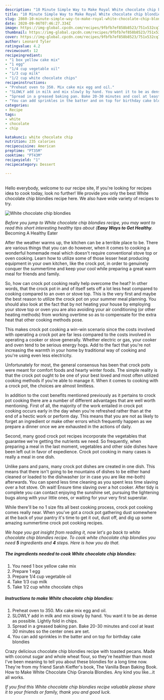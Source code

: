 ```yaml
---
description: "10 Minute Simple Way to Make Royal White chocolate chip blondies"
title: "10 Minute Simple Way to Make Royal White chocolate chip blondies"
slug: 2860-10-minute-simple-way-to-make-royal-white-chocolate-chip-blondies
date: 2020-09-06T07:46:27.334Z
image: https://img-global.cpcdn.com/recipes/9fbfb7ef858b8523/751x532cq70/white-chocolate-chip-blondies-recipe-main-photo.jpg
thumbnail: https://img-global.cpcdn.com/recipes/9fbfb7ef858b8523/751x532cq70/white-chocolate-chip-blondies-recipe-main-photo.jpg
cover: https://img-global.cpcdn.com/recipes/9fbfb7ef858b8523/751x532cq70/white-chocolate-chip-blondies-recipe-main-photo.jpg
author: Leonard Tyler
ratingvalue: 4.2
reviewcount: 12
recipeingredient:
- "1 box yellow cake mix"
- "1 egg"
- "1/4 cup vegetable oil"
- "1/3 cup milk"
- "1/2 cup white chocolate chips"
recipeinstructions:
- "Preheat oven to 350. Mix cake mix egg and oil."
- "SLOWLY add in milk and mix slowly by hand. You want it to be as dense as possible. Lightly fold in chips."
- "Spread in a greased baking pan. Bake 20-30 minutes and cool at least 30 minutes so the center ones are set."
- "You can add sprinkles in the batter and on top for birthday cake blondies"
categories:
- Recipe
tags:
- white
- chocolate
- chip

katakunci: white chocolate chip 
nutrition: 235 calories
recipecuisine: American
preptime: "PT35M"
cooktime: "PT43M"
recipeyield: "1"
recipecategory: Dessert

---
```

<br>
Hello everybody, welcome to our recipe site, If you're looking for recipes idea to cook today, look no further! We provide you only the best White chocolate chip blondies recipe here. We also have wide variety of recipes to try.
<br>


![White chocolate chip blondies](https://img-global.cpcdn.com/recipes/9fbfb7ef858b8523/751x532cq70/white-chocolate-chip-blondies-recipe-main-photo.jpg)

<i>Before you jump to White chocolate chip blondies recipe, you may want to read this short interesting healthy tips about {<strong>Easy Ways to Get Healthy</strong>.</i>
Becoming A Healthy Eater


After the weather warms up, the kitchen can be a terrible place to be. There are various things that you can do however, when it comes to cooking a wonderful homemade meal which doesn't require conventional stove top or oven cooking. Learn how to utilize some of those lesser heat producing equipment in your own kitchen, like the crock pot, in order to genuinely conquer the summertime and keep your cool while preparing a great warm meal for friends and family.

So, how can crock pot cooking really help overcome the heat? In other words, that the crock pot in and of itself sets off a lot less heat compared to cooking compared to an oven or stove top. This is the very first and maybe the best reason to utilize the crock pot on your summer meal planning. You should also look at the fact that by not heating your house by employing your stove top or oven you are also avoiding your air conditioning (or other heating methods) from working overtime so as to compensate for the extra heat that other cooking methods pose.

This makes crock pot cooking a win-win scenario since the costs involved with operating a crock pot are far less compared to the costs involved in operating a cooker or stove generally. Whether electric or gas, your cooker and oven tend to be serious energy hogs. Add to the fact that you're not increasing the warmth in your home by traditional way of cooking and you're using even less electricity.

Unfortunately for most, the general consensus has been that crock pots were meant for comfort foods and hearty winter foods.  The simple reality is that the crock pot ought to be one of your best loved and most often utilized cooking methods if you're able to manage it. When it comes to cooking with a crock pot, the choices are almost limitless.  



In addition to the cost benefits mentioned previously as it pertains to crock pot cooking there are a number of different advantages that are well worth mentioning. First of all, the majority of the work entailed in crock pot cooking occurs early in the day when you're refreshed rather than at the end of a hectic work or perform day. This means that you are not as likely to forget an ingredient or make other errors which frequently happen as we prepare a dinner once we are exhausted in the actions of daily.

Second, many good crock pot recipes incorporate the vegetables that guarantee we're getting the nutrients we need. So frequently, when preparing a meal in the last moment, vegetables and other side dishes have been left out in favor of expedience. Crock pot cooking in many cases is really a meal in one dish.

 Unlike pans and pans, many crock pot dishes are created in one dish. This means that there isn't going to be mountains of dishes to be either hand cleaned or loaded to the dishwasher (or in case you are like me-both) afterwards. You can spend less time cleaning as you spent less time slaving over a hot stove. Oh wait! Ensure time slaving over a hot cooker. After tidy is complete you can contact enjoying the sunshine set, pursuing the lightening bugs along with your little ones, or waiting for your very first superstar.

While there'll be no 1 size fits all best cooking process, crock pot cooking comes really near. When you've got a crock pot gathering dust somewhere at the back of your pantry it's time to get it out, dust off, and dig up some amazing summertime crock pot cooking recipes.


<i>We hope you got insight from reading it, now let's go back to white chocolate chip blondies recipe. To cook white chocolate chip blondies you need <strong>5</strong> ingredients and <strong>4</strong> steps. Here is how you do that.
</i>

##### The ingredients needed to cook White chocolate chip blondies:

1. You need 1 box yellow cake mix
1. Prepare 1 egg
1. Prepare 1/4 cup vegetable oil
1. Take 1/3 cup milk
1. Take 1/2 cup white chocolate chips


##### Instructions to make White chocolate chip blondies:

1. Preheat oven to 350. Mix cake mix egg and oil.
1. SLOWLY add in milk and mix slowly by hand. You want it to be as dense as possible. Lightly fold in chips.
1. Spread in a greased baking pan. Bake 20-30 minutes and cool at least 30 minutes so the center ones are set.
1. You can add sprinkles in the batter and on top for birthday cake blondies


Crazy delicious chocolate chip blondies recipe with toasted pecans. Made with coconut sugar and whole wheat flour, so they&#39;re healthier than most I&#39;ve been meaning to tell you about these blondies for a long time now. They&#39;re from my friend Sarah Kieffer&#39;s book, The Vanilla Bean Baking Book. How to Make White Chocolate Chip Granola Blondies. Any kind you like…it all works. 

<i>If you find this White chocolate chip blondies recipe valuable please share it to your friends or family, thank you and good luck.</i>
